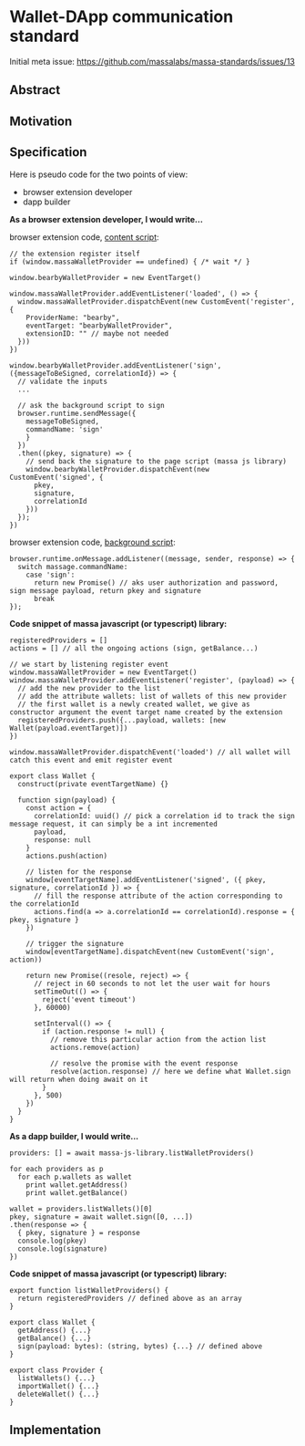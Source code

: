 # Wallet-DApp communication standard

Initial meta issue: <https://github.com/massalabs/massa-standards/issues/13>

## Abstract

## Motivation

## Specification

Here is pseudo code for the two points of view:

- browser extension developer
- dapp builder

**As a browser extension developer, I would write...**

browser extension code, [content script](https://developer.mozilla.org/en-US/docs/Mozilla/Add-ons/WebExtensions/Content_scripts):

```text
// the extension register itself
if (window.massaWalletProvider == undefined) { /* wait */ }

window.bearbyWalletProvider = new EventTarget()

window.massaWalletProvider.addEventListener('loaded', () => {
  window.massaWalletProvider.dispatchEvent(new CustomEvent('register', {
    ProviderName: "bearby",
    eventTarget: "bearbyWalletProvider",
    extensionID: "" // maybe not needed
  }))
})

window.bearbyWalletProvider.addEventListener('sign', ({messageToBeSigned, correlationId}) => {
  // validate the inputs
  ...

  // ask the background script to sign
  browser.runtime.sendMessage({
    messageToBeSigned,
    commandName: 'sign'
    }
  })
  .then((pkey, signature) => {
    // send back the signature to the page script (massa js library)
    window.bearbyWalletProvider.dispatchEvent(new CustomEvent('signed', {
      pkey,
      signature,
      correlationId
    }))
  });
})
```

browser extension code, [background script](https://developer.mozilla.org/en-US/docs/Mozilla/Add-ons/WebExtensions/Background_scripts):

```text
browser.runtime.onMessage.addListener((message, sender, response) => {
  switch massage.commandName:
    case 'sign':
      return new Promise() // aks user authorization and password, sign message payload, return pkey and signature
      break
});
```

**Code snippet of massa javascript (or typescript) library:**

```text
registeredProviders = []
actions = [] // all the ongoing actions (sign, getBalance...)

// we start by listening register event
window.massaWalletProvider = new EventTarget()
window.massaWalletProvider.addEventListener('register', (payload) => {
  // add the new provider to the list
  // add the attribute wallets: list of wallets of this new provider
  // the first wallet is a newly created wallet, we give as constructor argument the event target name created by the extension
  registeredProviders.push({...payload, wallets: [new Wallet(payload.eventTarget)])
})

window.massaWalletProvider.dispatchEvent('loaded') // all wallet will catch this event and emit register event

export class Wallet {
  construct(private eventTargetName) {}

  function sign(payload) {
    const action = {
      correlationId: uuid() // pick a correlation id to track the sign message request, it can simply be a int incremented
      payload,
      response: null
    }
    actions.push(action)

    // listen for the response
    window[eventTargetName].addEventListener('signed', ({ pkey, signature, correlationId }) => {
      // fill the response attribute of the action corresponding to the correlationId
      actions.find(a => a.correlationId == correlationId).response = { pkey, signature }
    })

    // trigger the signature
    window[eventTargetName].dispatchEvent(new CustomEvent('sign', action))

    return new Promise((resole, reject) => {
      // reject in 60 seconds to not let the user wait for hours
      setTimeOut(() => {
        reject('event timeout')
      }, 60000)

      setInterval(() => {
        if (action.response != null) {
          // remove this particular action from the action list
          actions.remove(action)

          // resolve the promise with the event response
          resolve(action.response) // here we define what Wallet.sign will return when doing await on it
        } 
      }, 500)
    })
  }
}

```

**As a dapp builder, I would write...**

```text
providers: [] = await massa-js-library.listWalletProviders()

for each providers as p
  for each p.wallets as wallet
    print wallet.getAddress()
    print wallet.getBalance()

wallet = providers.listWallets()[0]
pkey, signature = await wallet.sign([0, ...])
.then(response => {
  { pkey, signature } = response
  console.log(pkey)
  console.log(signature)
})

```

**Code snippet of massa javascript (or typescript) library:**

```text
export function listWalletProviders() {
  return registeredProviders // defined above as an array
}

export class Wallet {
  getAddress() {...}
  getBalance() {...}
  sign(payload: bytes): (string, bytes) {...} // defined above
}

export class Provider {
  listWallets() {...}
  importWallet() {...}
  deleteWallet() {...}
}
```

## Implementation
